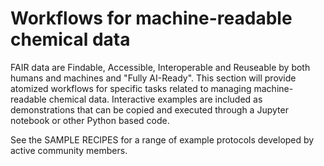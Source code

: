 # Workflows for machine-readable chemical data 

FAIR data are Findable, Accessible, Interoperable and Reuseable by both humans and machines and "Fully AI-Ready". This section will provide atomized workflows for specific tasks related to managing machine-readable chemical data. Interactive examples are included as demonstrations that can be copied and executed through a Jupyter notebook or other Python based code. 

See the SAMPLE RECIPES for a range of example protocols developed by active community members. 
